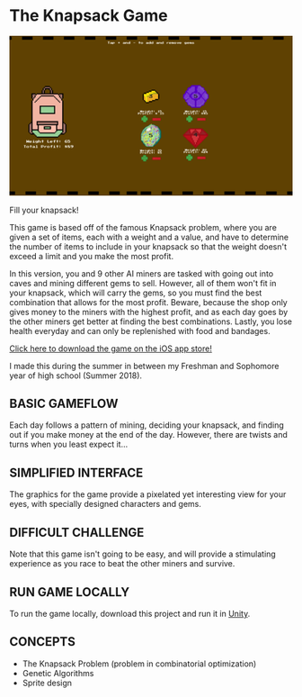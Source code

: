 # The Knapsack Game

![](knapsack%20game.png)

Fill your knapsack!

This game is based off of the famous Knapsack problem, where you are given a set of items, each with a weight and a value, and have to determine the number of items to include in your knapsack so that the weight doesn't exceed a limit and you make the most profit.

In this version, you and 9 other AI miners are tasked with going out into caves and mining different gems to sell. However, all of them won't fit in your knapsack, which will carry the gems, so you must find the best combination that allows for the most profit. Beware, because the shop only gives money to the miners with the highest profit, and as each day goes by the other miners get better at finding the best combinations. Lastly, you lose health everyday and can only be replenished with food and bandages.

[Click here to download the game on the iOS app store!](https://apps.apple.com/gb/app/the-knapsack-game/id1419378918#?platform=iphone)

I made this during the summer in between my Freshman and Sophomore year of high school (Summer 2018).


## BASIC GAMEFLOW


Each day follows a pattern of mining, deciding your knapsack, and finding out if you make money at the end of the day. However, there are twists and turns when you least expect it...


## SIMPLIFIED INTERFACE


The graphics for the game provide a pixelated yet interesting view for your eyes, with specially designed characters and gems.


## DIFFICULT CHALLENGE


Note that this game isn't going to be easy, and will provide a stimulating experience as you race to beat the other miners and survive.


## RUN GAME LOCALLY

To run the game locally, download this project and run it in [Unity](https://unity.com/). 

## CONCEPTS

- The Knapsack Problem (problem in combinatorial optimization)
- Genetic Algorithms
- Sprite design
